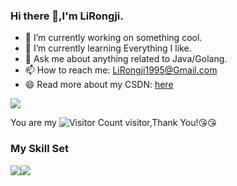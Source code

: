 ### Hi there 👋,I'm LiRongji.

- 🔭 I’m currently working on something cool.
- 🌱 I’m currently learning Everything I like.
- 💬 Ask me about anything related to Java/Golang.
- 📫 How to reach me: LiRongji1995@Gmail.com
- 😄 Read more about my CSDN: [here](https://blog.csdn.net/qq_44231797?spm=1000.2115.3001.5343)

![](https://github-readme-stats.vercel.app/api?username=LiRongji1995&show_icons=true&theme=transparent)

You are my ![Visitor Count](https://profile-counter.glitch.me/LiRongji1995/count.svg) visitor,Thank You!:kissing_heart::kissing_heart:

### My Skill Set

![](https://img.shields.io/badge/Java-ED8B00?style=for-the-badge&logo=openjdk&logoColor=white)![](https://img.shields.io/badge/Python-3776AB?style=for-the-badge&logo=python&logoColor=white)


